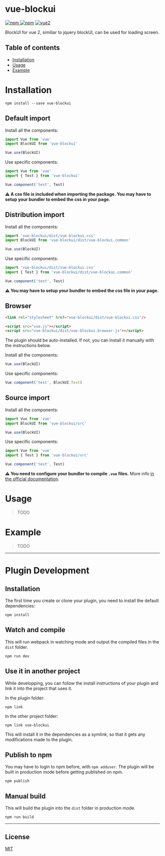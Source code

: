 # vue-blockui

[![npm](https://img.shields.io/npm/v/vue-blockui.svg) ![npm](https://img.shields.io/npm/dm/vue-blockui.svg)](https://www.npmjs.com/package/vue-blockui)
[![vue2](https://img.shields.io/badge/vue-2.x-brightgreen.svg)](https://vuejs.org/)

BlockUI for vue 2, similiar to jquery blockUI, can be used for loading screen.

## Table of contents

- [Installation](#installation)
- [Usage](#usage)
- [Example](#example)

# Installation

```
npm install --save vue-blockui
```

## Default import

Install all the components:

```javascript
import Vue from 'vue'
import BlockUI from 'vue-blockui'

Vue.use(BlockUI)
```

Use specific components:

```javascript
import Vue from 'vue'
import { Test } from 'vue-blockui'

Vue.component('test', Test)
```

**⚠️ A css file is included when importing the package. You may have to setup your bundler to embed the css in your page.**

## Distribution import

Install all the components:

```javascript
import 'vue-blockui/dist/vue-blockui.css'
import BlockUI from 'vue-blockui/dist/vue-blockui.common'

Vue.use(BlockUI)
```

Use specific components:

```javascript
import 'vue-blockui/dist/vue-blockui.css'
import { Test } from 'vue-blockui/dist/vue-blockui.common'

Vue.component('test', Test)
```

**⚠️ You may have to setup your bundler to embed the css file in your page.**

## Browser

```html
<link rel="stylesheet" href="vue-blockui/dist/vue-blockui.css"/>

<script src="vue.js"></script>
<script src="vue-blockui/dist/vue-blockui.browser.js"></script>
```

The plugin should be auto-installed. If not, you can install it manually with the instructions below.

Install all the components:

```javascript
Vue.use(BlockUI)
```

Use specific components:

```javascript
Vue.component('test', BlockUI.Test)
```

## Source import

Install all the components:

```javascript
import Vue from 'vue'
import BlockUI from 'vue-blockui/src'

Vue.use(BlockUI)
```

Use specific components:

```javascript
import Vue from 'vue'
import { Test } from 'vue-blockui/src'

Vue.component('test', Test)
```

**⚠️ You need to configure your bundler to compile `.vue` files.** More info [in the official documentation](https://vuejs.org/v2/guide/single-file-components.html).

# Usage

> TODO

# Example

> TODO

---

# Plugin Development

## Installation

The first time you create or clone your plugin, you need to install the default dependencies:

```
npm install
```

## Watch and compile

This will run webpack in watching mode and output the compiled files in the `dist` folder.

```
npm run dev
```

## Use it in another project

While developping, you can follow the install instructions of your plugin and link it into the project that uses it.

In the plugin folder:

```
npm link
```

In the other project folder:

```
npm link vue-blockui
```

This will install it in the dependencies as a symlink, so that it gets any modifications made to the plugin.

## Publish to npm

You may have to login to npm before, with `npm adduser`. The plugin will be built in production mode before getting published on npm.

```
npm publish
```

## Manual build

This will build the plugin into the `dist` folder in production mode.

```
npm run build
```

---

## License

[MIT](http://opensource.org/licenses/MIT)

